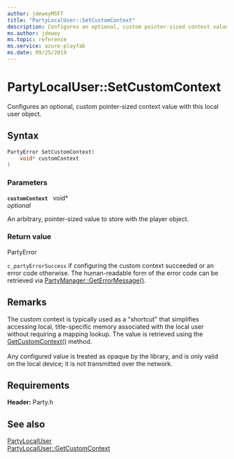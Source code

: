 ```yaml
---
author: jdeweyMSFT
title: "PartyLocalUser::SetCustomContext"
description: Configures an optional, custom pointer-sized context value with this local user object.
ms.author: jdewey
ms.topic: reference
ms.service: azure-playfab
ms.date: 09/25/2019
---
```


# PartyLocalUser::SetCustomContext  

Configures an optional, custom pointer-sized context value with this local user object.  

## Syntax  
  
```cpp
PartyError SetCustomContext(  
    void* customContext  
)  
```  
  
### Parameters  
  
**`customContext`** &nbsp; void*  
*optional*  
  
An arbitrary, pointer-sized value to store with the player object.  
  
  
### Return value  
PartyError
  
```c_partyErrorSuccess``` if configuring the custom context succeeded or an error code otherwise. The human-readable form of the error code can be retrieved via [PartyManager::GetErrorMessage()](../../PartyManager/methods/partymanager_geterrormessage.md).
  
## Remarks  
  
The custom context is typically used as a "shortcut" that simplifies accessing local, title-specific memory associated with the local user without requiring a mapping lookup. The value is retrieved using the [GetCustomContext()](partylocaluser_getcustomcontext.md) method. <br /><br /> Any configured value is treated as opaque by the library, and is only valid on the local device; it is not transmitted over the network.
  
## Requirements  
  
**Header:** Party.h
  
## See also  
[PartyLocalUser](../partylocaluser.md)  
[PartyLocalUser::GetCustomContext](partylocaluser_getcustomcontext.md)
  
  
